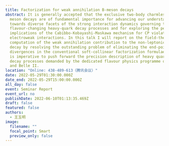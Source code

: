 ```yaml
---
title: Factorization for weak annihilation B-meson decays
abstract: It is generally accepted that the exclusive two-body charmless bottom-
  meson decays are of fundamental importance for advancing our understanding
  towards diverse facets of the strong interaction dynamics governing the
  flavour-changing heavy-quark decay processes and for exploring the peculiar
  implications of the Cabibbo-Kobayashi-Maskawa mechanism for CP violation in
  electroweak interactions. In this talk I will report on the field-theoretical
  computation of the weak annihilation contribution to the non-leptonic B-meson
  decay by resolving the outstanding problem of eliminating the end-point
  divergences in the conventional soft-collinear factorization formulae, which
  is imperative to push forward the precision description of heavy quark hadron
  decay processes demanded by the dedicated flavour physics programme of LHCb
  and Belle II.
location: "Online: 438-489-613（腾讯会议）"
date: 2022-05-29T01:30:00.000Z
date_end: 2022-05-29T15:00:00.000Z
all_day: false
event: Seminar Report
event_url: no
publishDate: 2022-06-10T01:13:35.469Z
draft: false
featured: false
authors:
  - 王玉明
image:
  filename: ""
  focal_point: Smart
  preview_only: false
---
```

